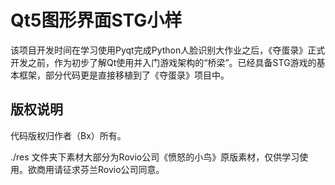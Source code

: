 # Qt5图形界面STG小样

该项目开发时间在学习使用Pyqt完成Python人脸识别大作业之后，《夺蛋录》正式开发之前，作为初步了解Qt使用并入门游戏架构的“桥梁”。已经具备STG游戏的基本框架，部分代码更是直接移植到了《夺蛋录》项目中。

## 版权说明

代码版权归作者（Bx）所有。

./res 文件夹下素材大部分为Rovio公司《愤怒的小鸟》原版素材，仅供学习使用。欲商用请征求芬兰Rovio公司同意。